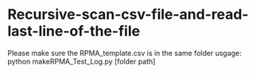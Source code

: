 # Recursive-scan-csv-file-and-read-last-line-of-the-file
Please make sure the RPMA_template.csv is in the same folder
usgage:
python makeRPMA_Test_Log.py [folder path]
